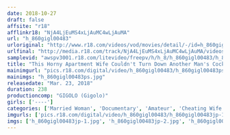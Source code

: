 ```yaml
---
date: 2018-10-27
draft: false
affsite: "r18"
afflinkr18: "NjA4LjEuMS4xLjAuMC4wLjAuMA"
url: "h_860gigl00483"
urloriginal: "http://www.r18.com/videos/vod/movies/detail/-/id=h_860gigl00483"
urlfinal: "http://media.r18.com/track/NjA4LjEuMS4xLjAuMC4wLjAuMA/videos/vod/movies/detail/-/id=h_860gigl00483"
samplevid: "awspv3001.r18.com/litevideo/freepv/h/h_8/h_860gigl00483/h_860gigl00483_dmb_w.mp4"
title: "This Horny Apartment Wife Couldn't Turn Down Another Man's Cock And Is Going Cum Crazy In Deep And Rich Sex 11 Ladies/4 Hours Of Creampie Sex"
mainimgurl: "pics.r18.com/digital/video/h_860gigl00483/h_860gigl00483ps.jpg"
mainimgs: "h_860gigl00483ps.jpg"
releasedate: "Mar. 23, 2018"
duration: 238
productioncomp: "GIGOLO (Gigolo)"
girls: ['----']
categories: ['Married Woman', 'Documentary', 'Amateur', 'Cheating Wife', 'Creampie']
imgurls: ['pics.r18.com/digital/video/h_860gigl00483/h_860gigl00483jp-1.jpg', 'pics.r18.com/digital/video/h_860gigl00483/h_860gigl00483jp-2.jpg', 'pics.r18.com/digital/video/h_860gigl00483/h_860gigl00483jp-3.jpg', 'pics.r18.com/digital/video/h_860gigl00483/h_860gigl00483jp-4.jpg', 'pics.r18.com/digital/video/h_860gigl00483/h_860gigl00483jp-5.jpg', 'pics.r18.com/digital/video/h_860gigl00483/h_860gigl00483jp-6.jpg', 'pics.r18.com/digital/video/h_860gigl00483/h_860gigl00483jp-7.jpg', 'pics.r18.com/digital/video/h_860gigl00483/h_860gigl00483jp-8.jpg', 'pics.r18.com/digital/video/h_860gigl00483/h_860gigl00483jp-9.jpg', 'pics.r18.com/digital/video/h_860gigl00483/h_860gigl00483jp-10.jpg', 'pics.r18.com/digital/video/h_860gigl00483/h_860gigl00483jp-11.jpg', 'pics.r18.com/digital/video/h_860gigl00483/h_860gigl00483jp-12.jpg', 'pics.r18.com/digital/video/h_860gigl00483/h_860gigl00483jp-13.jpg', 'pics.r18.com/digital/video/h_860gigl00483/h_860gigl00483jp-14.jpg', 'pics.r18.com/digital/video/h_860gigl00483/h_860gigl00483jp-15.jpg', 'pics.r18.com/digital/video/h_860gigl00483/h_860gigl00483jp-16.jpg', 'pics.r18.com/digital/video/h_860gigl00483/h_860gigl00483jp-17.jpg', 'pics.r18.com/digital/video/h_860gigl00483/h_860gigl00483jp-18.jpg', 'pics.r18.com/digital/video/h_860gigl00483/h_860gigl00483jp-19.jpg', 'pics.r18.com/digital/video/h_860gigl00483/h_860gigl00483jp-20.jpg']
imgs: ['h_860gigl00483jp-1.jpg', 'h_860gigl00483jp-2.jpg', 'h_860gigl00483jp-3.jpg', 'h_860gigl00483jp-4.jpg', 'h_860gigl00483jp-5.jpg', 'h_860gigl00483jp-6.jpg', 'h_860gigl00483jp-7.jpg', 'h_860gigl00483jp-8.jpg', 'h_860gigl00483jp-9.jpg', 'h_860gigl00483jp-10.jpg', 'h_860gigl00483jp-11.jpg', 'h_860gigl00483jp-12.jpg', 'h_860gigl00483jp-13.jpg', 'h_860gigl00483jp-14.jpg', 'h_860gigl00483jp-15.jpg', 'h_860gigl00483jp-16.jpg', 'h_860gigl00483jp-17.jpg', 'h_860gigl00483jp-18.jpg', 'h_860gigl00483jp-19.jpg', 'h_860gigl00483jp-20.jpg']
---
```

